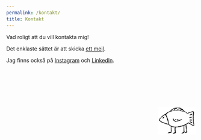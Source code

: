 ```yaml
---
permalink: /kontakt/
title: Kontakt
---
```

Vad roligt att du vill kontakta mig!

Det enklaste sättet är att skicka [ett mejl](mailto:pontus@pontusagsjo.se).

Jag finns också på [Instagram](https://instagram.com/pontusmusik) och [LinkedIn](https://www.linkedin.com/in/pontusagsjo).

<br><br><br><br><br><br><img align="right" src="../assets/logo_fisk_trans.png" width="100">
